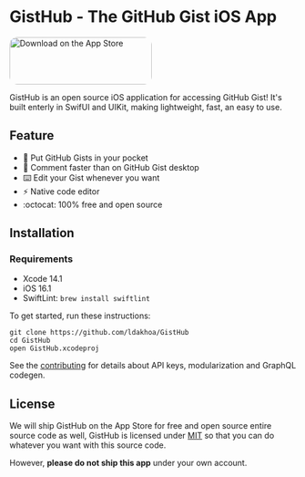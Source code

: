 # GistHub - The GitHub Gist iOS App

<a href="https://apps.apple.com/app/gisthub/id1660465260" style="display: inline-block; overflow: hidden; border-top-left-radius: 13px; border-top-right-radius: 13px; border-bottom-right-radius: 13px; border-bottom-left-radius: 13px; width: 250px; height: 83px;"><img src="https://tools.applemediaservices.com/api/badges/download-on-the-app-store/black/en-us?size=250x83&amp;releaseDate=1627603200&h=72b0c8495c2c0af1291efef280c4c2c1" alt="Download on the App Store" style="border-top-left-radius: 13px; border-top-right-radius: 13px; border-bottom-right-radius: 13px; border-bottom-left-radius: 13px; width: 250px; height: 83px;"></a>

GistHub is an open source iOS application for accessing GitHub Gist! It's built enterly in SwifUI and UIKit, making lightweight, fast, an easy to use.

## Feature
- 📱 Put GitHub Gists in your pocket
- 💬 Comment faster than on GitHub Gist desktop
- ⌨️ Edit your Gist whenever you want
- ⚡️ Native code editor
- :octocat:	100% free and open source

## Installation

### Requirements
- Xcode 14.1
- iOS 16.1
- SwiftLint: `brew install swiftlint`

To get started, run these instructions:
```
git clone https://github.com/ldakhoa/GistHub
cd GistHub
open GistHub.xcodeproj
```

See the [contributing](./CONTRIBUTING.md) for details about API keys, modularization and GraphQL codegen.

## License

We will ship GistHub on the App Store for free and open source entire source code as well, GistHub is licensed under [MIT](./LICENSE) so that you can do whatever you want with this source code.

However, **please do not ship this app** under your own account.